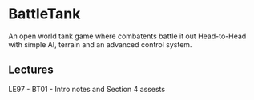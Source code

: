 # BattleTank
An open world tank game where combatents battle it out Head-to-Head with simple AI, terrain and an advanced control system.

## Lectures
LE97 - BT01 - Intro notes and Section 4 assests
